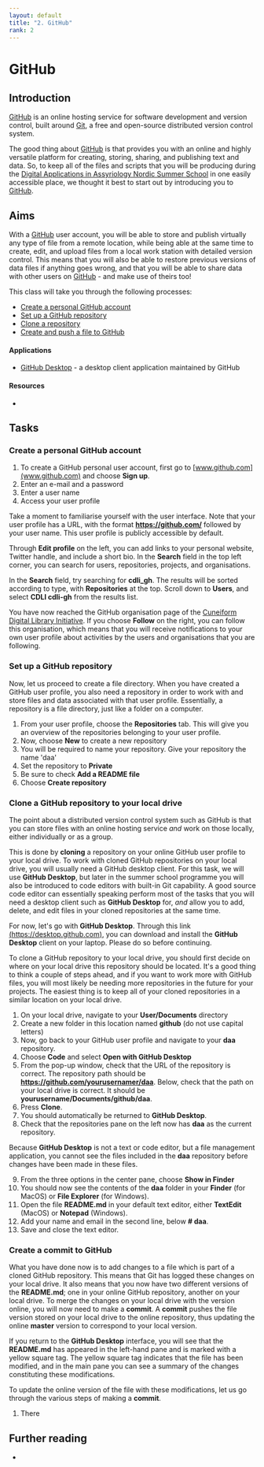 ```yaml
---
layout: default
title: "2. GitHub"
rank: 2
---
```


# GitHub
## Introduction
[GitHub](github.com) is an online hosting service for software development and version control, built around [Git](https://git-scm.com), a free and open-source distributed version control system.

The good thing about [GitHub](github.com) is that provides you with an online and highly versatile platform for creating, storing, sharing, and publishing text and data. So, to keep all of the files and scripts that you will be producing during the [Digital Applications in Assyriology Nordic Summer School](./index.md) in one easily accessible place, we thought it best to start out by introducing you to [GitHub](github.com).

## Aims
With a [GitHub](github.com) user account, you will be able to store and publish virtually any type of file from a remote location, while being able at the same time to create, edit, and upload files from a local work station with detailed version control. This means that you will also be able to restore previous versions of data files if anything goes wrong, and that you will be able to share data with other users on [GitHub](github.com) - and make use of theirs too!

This class will take you through the following processes:

* [Create a personal GitHub account](#task1)
* [Set up a GitHub repository](#task2)
* [Clone a repository](#task3)
* [Create and push a file to GitHub](#task4)

#### Applications
* [GitHub Desktop](https://desktop.github.com) - a desktop client application maintained by GitHub

#### Resources
* 

## Tasks
### <a id="task1">Create a personal GitHub account</a>
1. To create a GitHub personal user account, first go to [www.github.com](www.github.com) and choose **Sign up**.
2. Enter an e-mail and a password
3. Enter a user name
4. Access your user profile

Take a moment to familiarise yourself with the user interface. Note that your user profile has a URL, with the format **https://github.com/** followed by your user name. This user profile is publicly accessible by default.

Through **Edit profile** on the left, you can add links to your personal website, Twitter handle, and include a short bio. In the **Search** field in the top left corner, you can search for users, repositories, projects, and organisations.

In the **Search** field, try searching for **cdli_gh**. The results will be sorted according to type, with **Repositories** at the top. Scroll down to **Users**, and select **CDLI cdli-gh** from the results list.

You have now reached the GitHub organisation page of the [Cuneiform Digital Library Initiative](http://cdli.mpiwg-berlin.mpg.de). If you choose **Follow** on the right, you can follow this organisation, which means that you will receive notifications to your own user profile about activities by the users and organisations that you are following.

### <a id="task2">Set up a GitHub repository</a>
Now, let us proceed to create a file directory. When you have created a GitHub user profile, you also need a repository in order to work with and store files and data associated with that user profile. Essentially, a repository is a file directory, just like a folder on a computer.

1. From your user profile, choose the **Repositories** tab. This will give you an overview of the repositories belonging to your user profile.
2. Now, choose **New** to create a new repository
3. You will be required to name your repository. Give your repository the name 'daa'
4. Set the repository to **Private**
5. Be sure to check **Add a README file**
5. Choose **Create repository**

### <a id="task3">Clone a GitHub repository to your local drive</a>
The point about a distributed version control system such as GitHub is that you can store files with an online hosting service _and_ work on those locally, either individually or as a group.

This is done by **cloning** a repository on your online GitHub user profile to your local drive. To work with cloned GitHub repositories on your local drive, you will usually need a GitHub desktop client. For this task, we will use **GitHub Desktop**, but later in the summer school programme you will also be introduced to code editors with built-in Git capability. A good source code editor can essentially speaking perform most of the tasks that you will need a desktop client such as **GitHub Desktop** for, _and_ allow you to add, delete, and edit files in your cloned repositories at the same time.

For now, let's go with **GitHub Desktop**. Through this link [(https://desktop.github.com)](https://desktop.github.com), you can download and install the **GitHub Desktop** client on your laptop. Please do so before continuing.

To clone a GitHub repository to your local drive, you should first decide on where on your local drive this repository should be located. It's a good thing to think a couple of steps ahead, and if you want to work more with GitHub files, you will most likely be needing more repositories in the future for your projects. The easiest thing is to keep all of your cloned repositories in a similar location on your local drive.

1. On your local drive, navigate to your **User/Documents** directory
2. Create a new folder in this location named **github** (do not use capital letters)
3. Now, go back to your GitHub user profile and navigate to your **daa** repository.
4. Choose **Code** and select **Open with GitHub Desktop**
5. From the pop-up window, check that the URL of the repository is correct. The repository path should be **https://github.com/yourusernamer/daa**. Below, check that the path on your local drive is correct. It should be **yourusername/Documents/github/daa**.
6. Press **Clone**.
7. You should automatically be returned to **GitHub Desktop**.
8. Check that the repositories pane on the left now has **daa** as the current repository.

Because **GitHub Desktop** is not a text or code editor, but a file management application, you cannot see the files included in the **daa** repository before changes have been made in these files.

9. From the three options in the center pane, choose **Show in Finder**
10. You should now see the contents of the **daa** folder in your **Finder** (for MacOS) or **File Explorer** (for Windows).
11. Open the file **README.md** in your default text editor, either **TextEdit** (MacOS) or **Notepad** (Windows).
12. Add your name and email in the second line, below **# daa**.
13. Save and close the text editor.

### Create a commit to GitHub

What you have done now is to add changes to a file which is part of a cloned GitHub repository. This means that Git has logged these changes on your local drive. It also means that you now have two different versions of the **README.md**; one in your online GitHub repository, another on your local drive. To merge the changes on your local drive with the version online, you will now need to make a **commit**. A **commit** pushes the file version stored on your local drive to the online repository, thus updating the online **master** version to correspond to your local version.

If you return to the **GitHub Desktop** interface, you will see that the **README.md** has appeared in the left-hand pane and is marked with a yellow square tag. The yellow square tag indicates that the file has been modified, and in the main pane you can see a summary of the changes constituting these modifications.

To update the online version of the file with these modifications, let us go through the various steps of making a **commit**.

1. There

## Further reading
* 
